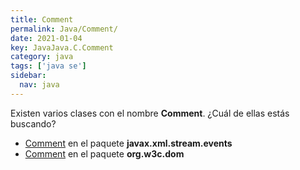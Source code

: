 ```yaml
---
title: Comment
permalink: Java/Comment/
date: 2021-01-04
key: JavaJava.C.Comment
category: java
tags: ['java se']
sidebar: 
  nav: java
---
```


Existen varios clases con el nombre **Comment**. ¿Cuál de ellas estás buscando?
<ul>
<li><a href="/Java/Comment-javax-xml-stream-events/">Comment</a> en el paquete <strong>javax.xml.stream.events</strong></li>
<li><a href="/Java/Comment-org-w3c-dom/">Comment</a> en el paquete <strong>org.w3c.dom</strong></li>
<ul>

